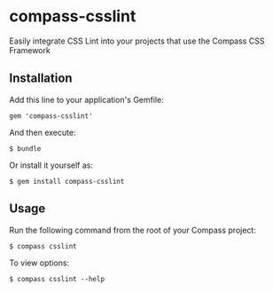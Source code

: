 # compass-csslint

Easily integrate CSS Lint into your projects that use the Compass CSS Framework

## Installation

Add this line to your application's Gemfile:

    gem 'compass-csslint'

And then execute:

    $ bundle

Or install it yourself as:

    $ gem install compass-csslint

## Usage

Run the following command from the root of your Compass project:

    $ compass csslint

To view options:

    $ compass csslint --help